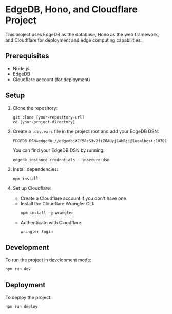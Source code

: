 # EdgeDB, Hono, and Cloudflare Project

This project uses EdgeDB as the database, Hono as the web framework, and Cloudflare for deployment and edge computing capabilities.

## Prerequisites

- Node.js
- EdgeDB
- Cloudflare account (for deployment)

## Setup

1. Clone the repository:
   ```
   git clone [your-repository-url]
   cd [your-project-directory]
   ```

2. Create a `.dev.vars` file in the project root and add your EdgeDB DSN:
   ```
   EDGEDB_DSN=edgedb://edgedb:XCf58cS3v2ftZ6AUyj14hRji@localhost:10701/main
   ```

   You can find your EdgeDB DSN by running:
   ```
   edgedb instance credentials --insecure-dsn
   ```

3. Install dependencies:
   ```
   npm install
   ```

4. Set up Cloudflare:
   - Create a Cloudflare account if you don't have one
   - Install the Cloudflare Wrangler CLI:
     ```
     npm install -g wrangler
     ```
   - Authenticate with Cloudflare:
     ```
     wrangler login
     ```

## Development

To run the project in development mode:

```
npm run dev
```

## Deployment

To deploy the project:

```
npm run deploy
```
